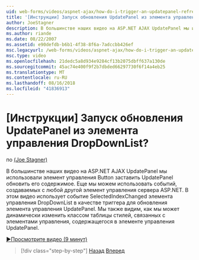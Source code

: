 ```yaml
---
uid: web-forms/videos/aspnet-ajax/how-do-i-trigger-an-updatepanel-refresh-from-a-dropdownlist-control
title: '[Инструкции] Запуск обновления UpdatePanel из элемента управления DropDownList? | Документы Майкрософт'
author: JoeStagner
description: В большинстве наших видео на ASP.NET AJAX UpdatePanel мы использовали элемент управления Button заставить UpdatePanel обновить его содержимое. Еще мы можем использовать любое событие...
ms.author: riande
ms.date: 08/22/2007
ms.assetid: e90defdb-b6b1-4f38-8f6a-7adccbb426ef
msc.legacyurl: /web-forms/videos/aspnet-ajax/how-do-i-trigger-an-updatepanel-refresh-from-a-dropdownlist-control
msc.type: video
ms.openlocfilehash: 21dedc5a8d934e9284cf13b2075dbff637a130de
ms.sourcegitcommit: 45ac74e400f9f2b7dbded66297730f6f14a4eb25
ms.translationtype: MT
ms.contentlocale: ru-RU
ms.lasthandoff: 08/16/2018
ms.locfileid: "41836913"
---
```

<a name="how-do-i-trigger-an-updatepanel-refresh-from-a-dropdownlist-control"></a>[Инструкции] Запуск обновления UpdatePanel из элемента управления DropDownList?
====================
по [(Joe Stagner)](https://github.com/JoeStagner)

В большинстве наших видео на ASP.NET AJAX UpdatePanel мы использовали элемент управления Button заставить UpdatePanel обновить его содержимое. Еще мы можем использовать событий, создаваемых с любой другой элемент управления сервера ASP.NET. В этом видео использует событие SelectedIndexChanged элемента управления DropDownList в качестве триггера для обновления элемента управления UpdatePanel. Мы также видим, как мы может динамически изменить классом таблицы стилей, связанных с элементами управления, содержащегося в элементе управления UpdatePanel.

[&#9654;Просмотрите видео (9 минут)](https://channel9.msdn.com/Blogs/ASP-NET-Site-Videos/how-do-i-trigger-an-updatepanel-refresh-from-a-dropdownlist-control)

> [!div class="step-by-step"]
> [Назад](how-do-i-implement-the-persistent-communications-pattern-using-web-services.md)
> [Вперед](how-do-i-create-an-aspnet-ajax-extender-from-scratch.md)
